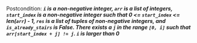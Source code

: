 Postcondition: ***`i` is a non-negative integer, `arr` is a list of integers, `start_index` is a non-negative integer such that 0 <= `start_index` <= len(`arr`) - 1, `res` is a list of tuples of non-negative integers, and `is_already_stairs` is False. There exists a `j` in the range `[0, i]` such that `arr[start_index + j] != j`. `i` is larger than 0***